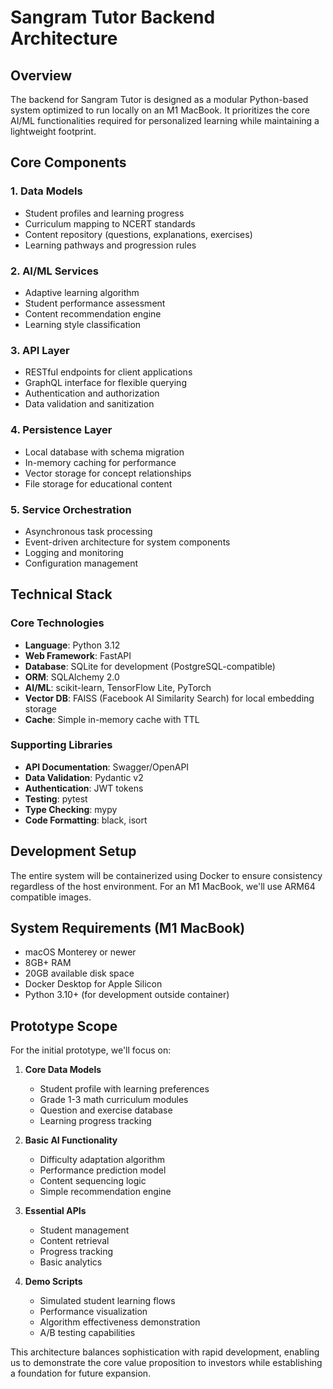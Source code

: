 # Sangram Tutor Backend Architecture

## Overview

The backend for Sangram Tutor is designed as a modular Python-based system optimized to run locally on an M1 MacBook. It prioritizes the core AI/ML functionalities required for personalized learning while maintaining a lightweight footprint.

## Core Components

### 1. Data Models
- Student profiles and learning progress
- Curriculum mapping to NCERT standards
- Content repository (questions, explanations, exercises)
- Learning pathways and progression rules

### 2. AI/ML Services
- Adaptive learning algorithm
- Student performance assessment
- Content recommendation engine
- Learning style classification

### 3. API Layer
- RESTful endpoints for client applications
- GraphQL interface for flexible querying
- Authentication and authorization
- Data validation and sanitization

### 4. Persistence Layer
- Local database with schema migration
- In-memory caching for performance
- Vector storage for concept relationships
- File storage for educational content

### 5. Service Orchestration
- Asynchronous task processing
- Event-driven architecture for system components
- Logging and monitoring
- Configuration management

## Technical Stack

### Core Technologies
- **Language**: Python 3.12
- **Web Framework**: FastAPI
- **Database**: SQLite for development (PostgreSQL-compatible)
- **ORM**: SQLAlchemy 2.0
- **AI/ML**: scikit-learn, TensorFlow Lite, PyTorch
- **Vector DB**: FAISS (Facebook AI Similarity Search) for local embedding storage
- **Cache**: Simple in-memory cache with TTL

### Supporting Libraries
- **API Documentation**: Swagger/OpenAPI
- **Data Validation**: Pydantic v2
- **Authentication**: JWT tokens
- **Testing**: pytest
- **Type Checking**: mypy
- **Code Formatting**: black, isort

## Development Setup

The entire system will be containerized using Docker to ensure consistency regardless of the host environment. For an M1 MacBook, we'll use ARM64 compatible images.

## System Requirements (M1 MacBook)
- macOS Monterey or newer
- 8GB+ RAM
- 20GB available disk space
- Docker Desktop for Apple Silicon
- Python 3.10+ (for development outside container)

## Prototype Scope

For the initial prototype, we'll focus on:

1. **Core Data Models**
   - Student profile with learning preferences
   - Grade 1-3 math curriculum modules
   - Question and exercise database
   - Learning progress tracking

2. **Basic AI Functionality**
   - Difficulty adaptation algorithm
   - Performance prediction model
   - Content sequencing logic
   - Simple recommendation engine

3. **Essential APIs**
   - Student management
   - Content retrieval
   - Progress tracking
   - Basic analytics

4. **Demo Scripts**
   - Simulated student learning flows
   - Performance visualization
   - Algorithm effectiveness demonstration
   - A/B testing capabilities

This architecture balances sophistication with rapid development, enabling us to demonstrate the core value proposition to investors while establishing a foundation for future expansion.
